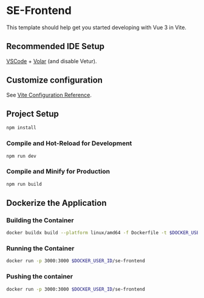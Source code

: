 # SE-Frontend

This template should help get you started developing with Vue 3 in Vite.

## Recommended IDE Setup

[VSCode](https://code.visualstudio.com/) + [Volar](https://marketplace.visualstudio.com/items?itemName=Vue.volar) (and disable Vetur).

## Customize configuration

See [Vite Configuration Reference](https://vitejs.dev/config/).

## Project Setup

```sh
npm install
```

### Compile and Hot-Reload for Development

```sh
npm run dev
```

### Compile and Minify for Production

```sh
npm run build
```

## Dockerize the Application

### Building the Container
```sh
docker buildx build --platform linux/amd64 -f Dockerfile -t $DOCKER_USER_ID/se-frontend .
```

### Running the Container
```sh
docker run -p 3000:3000 $DOCKER_USER_ID/se-frontend
```

### Pushing the container
```sh
docker run -p 3000:3000 $DOCKER_USER_ID/se-frontend
```